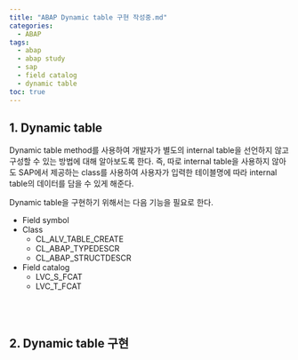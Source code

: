 ```yaml
---
title: "ABAP Dynamic table 구현 작성중.md"
categories: 
  - ABAP
tags:
  - abap
  - abap study
  - sap
  - field catalog
  - dynamic table
toc: true
---
```


## 1. Dynamic table

Dynamic table method를 사용하여 개발자가 별도의 internal table을 선언하지 않고 구성할 수 있는 방법에 대해 알아보도록 한다. 즉, 따로 internal table을 사용하지 않아도 SAP에서 제공하는 class를 사용하여 사용자가 입력한 테이블명에 따라 internal table의 데이터를 담을 수 있게 해준다. 

Dynamic table을 구현하기 위해서는 다음 기능을 필요로 한다.

- Field symbol
- Class
  - CL_ALV_TABLE_CREATE
  - CL_ABAP_TYPEDESCR
  - CL_ABAP_STRUCTDESCR
- Field catalog
  - LVC_S_FCAT
  - LVC_T_FCAT

<br><br>

## 2. Dynamic table 구현





